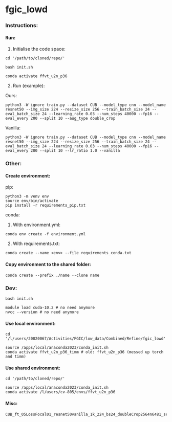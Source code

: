 # fgic_lowd



### Instructions:

#### Run:

1. Initialise the code space:

```
cd '/path/to/cloned/repo/'

bash init.sh 

conda activate ffvt_u2n_p36
```

2. Run (example):

Ours:
```
python3 -W ignore train.py --dataset CUB --model_type cnn --model_name resnet50 --img_size 224 --resize_size 256 --train_batch_size 24 --eval_batch_size 24 --learning_rate 0.03 --num_steps 40000 --fp16 --eval_every 200 --split 10 --aug_type double_crop
```

Vanilla:
```
python3 -W ignore train.py --dataset CUB --model_type cnn --model_name resnet50 --img_size 224 --resize_size 256 --train_batch_size 24 --eval_batch_size 24 --learning_rate 0.03 --num_steps 40000 --fp16 --eval_every 200 --split 10 --lr_ratio 1.0 --vanilla
```



### Other:

#### Create environment:

pip:

```
python3 -m venv env
source env/bin/activate
pip install -r requirements_pip.txt
```

conda:

1. With environment.yml:

```
conda env create -f environment.yml
```

2. With requirements.txt:

```
conda create --name <env> --file requirements_conda.txt
```


#### Copy environment to the shared folder:

```
conda create --prefix ./name --clone name
```


### Dev:

```
bash init.sh 

module load cuda-10.2 # no need anymore
nvcc --version # no need anymore
```

#### Use local environment:
```
cd '/l/users/20020067/Activities/FGIC/low_data/Combined/Refine/fgic_lowd'

source /apps/local/anaconda2023/conda_init.sh
conda activate ffvt_u2n_p36_timm # old: ffvt_u2n_p36 (messed up torch and timm)
```

#### Use shared environment:
```
cd '/path/to/cloned/repo/'

source /apps/local/anaconda2023/conda_init.sh
conda activate /l/users/cv-805/envs/ffvt_u2n_p36
```

#### Misc:
```
CUB_ft_05LossFocal01_resnet50vanilla_1k_224_bs24_doubleCrop2564n6481_sepNfix_autoSched05_LrRatio10_rn50_40k_noSAMtrashVanilla_doubleAugs224_KLlossSAM001_batchmean_inputLog_lr003_ld10_test
```